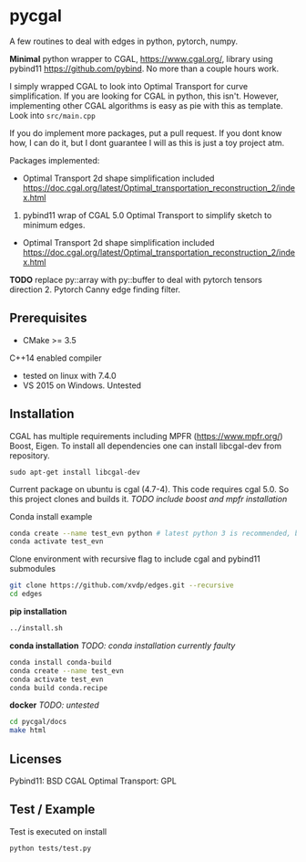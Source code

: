 # pycgal
A few routines to deal with edges in python, pytorch, numpy.

**Minimal** python wrapper to CGAL, https://www.cgal.org/, library using pybind11 https://github.com/pybind. No more than a couple hours work.

I simply wrapped CGAL to look into Optimal Transport for curve simplification. If you are looking for CGAL in python, this isn't. However, implementing other CGAL algorithms is easy as pie with this as template.
Look into `src/main.cpp`

If you do implement more packages, put a pull request.
If you dont know how, I can do it, but I dont guarantee I will as this is just a toy project atm.


Packages implemented:
* Optimal Transport 2d shape simplification included https://doc.cgal.org/latest/Optimal_transportation_reconstruction_2/index.html
1. pybind11 wrap of CGAL 5.0 Optimal Transport to simplify sketch to minimum edges.
* Optimal Transport 2d shape simplification included https://doc.cgal.org/latest/Optimal_transportation_reconstruction_2/index.html


**TODO** replace py::array with py::buffer to deal with pytorch tensors direction
2. Pytorch Canny edge finding filter.

## Prerequisites
* CMake >= 3.5

C++14 enabled compiler
* tested on linux with 7.4.0
* VS 2015 on Windows. Untested

## Installation

CGAL has multiple requirements including MPFR (https://www.mpfr.org/) Boost, Eigen.
To install all dependencies one can install libcgal-dev from repository.
``` 
sudo apt-get install libcgal-dev
```
Current package on ubuntu is cgal (4.7-4). This code requires cgal 5.0. So this project clones and builds it.
*TODO include boost and mpfr installation*

Conda install example
```bash
conda create --name test_evn python # latest python 3 is recommended, but should work with 2.7
conda activate test_evn
```

Clone environment with recursive flag to include cgal and pybind11 submodules
```bash
git clone https://github.com/xvdp/edges.git --recursive
cd edges
```

**pip installation**
```bash
../install.sh
```

**conda installation**
*TODO: conda installation currently faulty*

```bash
conda install conda-build
conda create --name test_evn
conda activate test_evn
conda build conda.recipe
```

**docker**
*TODO: untested*

```bash
cd pycgal/docs
make html
```

## Licenses

Pybind11: BSD
CGAL Optimal Transport: GPL

## Test / Example
Test is executed on install
```bash
python tests/test.py
```


